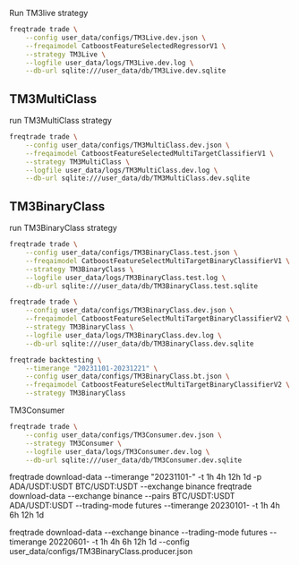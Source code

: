 
Run TM3live strategy

```sh
freqtrade trade \
	--config user_data/configs/TM3Live.dev.json \
	--freqaimodel CatboostFeatureSelectedRegressorV1 \
	--strategy TM3Live \
	--logfile user_data/logs/TM3Live.dev.log \
	--db-url sqlite:///user_data/db/TM3Live.dev.sqlite
```



## TM3MultiClass

run TM3MultiClass strategy

```sh
freqtrade trade \
	--config user_data/configs/TM3MultiClass.dev.json \
	--freqaimodel CatboostFeatureSelectedMultiTargetClassifierV1 \
	--strategy TM3MultiClass \
	--logfile user_data/logs/TM3MultiClass.dev.log \
	--db-url sqlite:///user_data/db/TM3MultiClass.dev.sqlite
```


## TM3BinaryClass

run TM3BinaryClass strategy

```sh
freqtrade trade \
	--config user_data/configs/TM3BinaryClass.test.json \
	--freqaimodel CatboostFeatureSelectMultiTargetBinaryClassifierV1 \
	--strategy TM3BinaryClass \
	--logfile user_data/logs/TM3BinaryClass.test.log \
	--db-url sqlite:///user_data/db/TM3BinaryClass.test.sqlite
```

```sh
freqtrade trade \
	--config user_data/configs/TM3BinaryClass.dev.json \
	--freqaimodel CatboostFeatureSelectMultiTargetBinaryClassifierV2 \
	--strategy TM3BinaryClass \
	--logfile user_data/logs/TM3BinaryClass.dev.log \
	--db-url sqlite:///user_data/db/TM3BinaryClass.dev.sqlite
```


```sh
freqtrade backtesting \
	--timerange "20231101-20231221" \
	--config user_data/configs/TM3BinaryClass.bt.json \
	--freqaimodel CatboostFeatureSelectMultiTargetBinaryClassifierV2 \
	--strategy TM3BinaryClass
```


TM3Consumer
```sh
freqtrade trade \
	--config user_data/configs/TM3Consumer.dev.json \
	--strategy TM3Consumer \
	--logfile user_data/logs/TM3Consumer.dev.log \
	--db-url sqlite:///user_data/db/TM3Consumer.dev.sqlite
```


freqtrade download-data --timerange "20231101-" -t 1h 4h 12h 1d -p ADA/USDT:USDT BTC/USDT:USDT --exchange binance
freqtrade  download-data --exchange binance --pairs BTC/USDT:USDT ADA/USDT:USDT --trading-mode futures --timerange 20230101- -t 1h 4h 6h 12h 1d

freqtrade  download-data --exchange binance  --trading-mode futures --timerange 20220601- -t 1h 4h 6h 12h 1d --config user_data/configs/TM3BinaryClass.producer.json